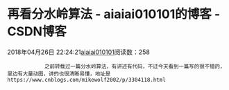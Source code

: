 # 再看分水岭算法 - aiaiai010101的博客 - CSDN博客

2018年04月26日 22:24:21[aiaiai010101](https://me.csdn.net/aiaiai010101)阅读数：258


                之前转载过一篇分水岭算法，有讲述有代码，不过今天看到一篇写的很不错的，里边有大量动图，讲的也很清晰易懂，地址是https://www.cnblogs.com/mikewolf2002/p/3304118.html            

